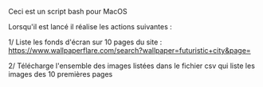 Ceci est un script bash pour MacOS

Lorsqu'il est lancé il réalise les actions suivantes :

1/ Liste les fonds d'écran sur 10 pages du site : https://www.wallpaperflare.com/search?wallpaper=futuristic+city&page=

2/ Télécharge l'ensemble des images listées dans le fichier csv qui liste les images des 10 premières pages